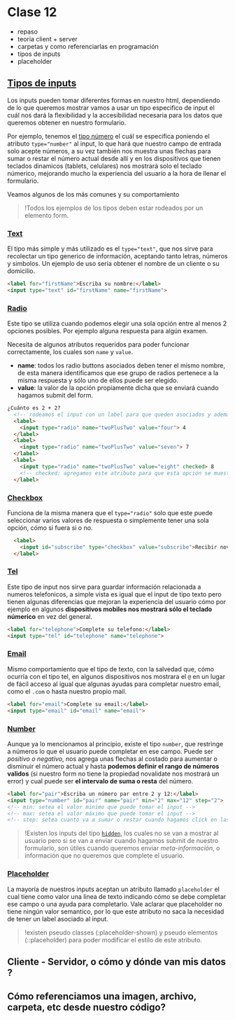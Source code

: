 # Clase 12

* repaso
* teoria client + server
* carpetas y como referenciarlas en programación
* tipos de inputs
* placeholder

## [Tipos de inputs](https://developer.mozilla.org/en-US/docs/Web/HTML/Element/input)
Los inputs pueden tomar diferentes formas en nuestro html, dependiendo de lo que queremos mostrar vamos a usar un tipo especifico de input el cuál nos dará la flexibilidad y la accesibilidad necesaria para los datos que queremos obtener en nuestro formulario.

Por ejemplo, tenemos el [tipo número](https://developer.mozilla.org/en-US/docs/Web/HTML/Element/input/number) el cuál se especifica poniendo el atributo `type="number"` al input, lo que hará que nuestro campo de entrada solo acepte números, a su vez también nos muestra unas flechas para sumar o restar el número actual desde allí y en los dispositivos que tienen teclados dinamicos (tablets, celulares) nos mostrará solo el teclado númerico, mejorando mucho la experiencia del usuario a la hora de llenar el formulario.

Veamos algunos de los más comunes y su comportamiento

> !Todos los ejemplos de los tipos deben estar rodeados por un elemento form.

### [Text](https://developer.mozilla.org/en-US/docs/Web/HTML/Element/input/text)
El tipo más simple y más utilizado es el `type="text"`, que nos sirve para recolectar un tipo generico de información, aceptando tanto letras, números y simbolos. Un ejemplo de uso sería obtener el nombre de un cliente o su domicilio.
```html
<label for="firstName">Escriba su nombre:</label>
<input type="text" id="firstName" name="firstName">
```

### [Radio](https://developer.mozilla.org/en-US/docs/Web/HTML/Element/input/radio)
Este tipo se utiliza cuando podemos elegir una sola opción entre al menos 2 opciones posibles. Por ejemplo alguna respuesta para algún examen.

Necesita de algunos atributos requeridos para poder funcionar correctamente, los cuales son `name` y `value`.
* **name**: todos los radio buttons asociados deben tener el mismo nombre, de esta manera identificamos que ese grupo de radios pertenece a la misma respuesta y sólo uno de ellos puede ser elegido.
* **value**: la valor de la opción propiamente dicha que se enviará cuando hagamos submit del form.

```html
¿Cuánto es 2 + 2?
  <!-- rodeamos el input con un label para que queden asociados y además el puntito se muestre al lado del label -->
  <label>
    <input type="radio" name="twoPlusTwo" value="four"> 4
  </label>
  <label>
    <input type="radio" name="twoPlusTwo" value="seven"> 7
  </label>
  <label>
    <input type="radio" name="twoPlusTwo" value="eight" checked> 8
    <!-- checked: agregamos este atributo para que esta opción se muestre seleccionada al principio -->
  </label>
```

### [Checkbox](https://developer.mozilla.org/en-US/docs/Web/HTML/Element/input/checkbox)
Funciona de la misma manera que el `type="radio"` solo que este puede seleccionar varios valores de respuesta o simplemente tener una sola opción, cómo si fuera si o no.
```html
  <label>
    <input id="subscribe" type="checkbox" value="subscribe">Recibir novedades del curso ?
  </label>
```

### [Tel](https://developer.mozilla.org/en-US/docs/Web/HTML/Element/input/tel)
Este tipo de input nos sirve para guardar información relacionada a numeros telefonicos, a simple vista es igual que el input de tipo texto pero tienen algunas diferencias que mejoran la experiencia del usuario cómo por ejemplo en algunos **dispositivos mobiles nos mostrará sólo el teclado númerico** en vez del general.
```html
<label for="telephone">Complete su telefono:</label>
<input type="tel" id="telephone" name="telephone">
```

### [Email](https://developer.mozilla.org/en-US/docs/Web/HTML/Element/input/email)
Mismo comportamiento que el tipo de texto, con la salvedad que, cómo ocurría con el tipo tel, en algunos dispositivos nos mostrara el `@` en un lugar de fácil acceso al igual que algunas ayudas para completar nuestro email, como el `.com` o hasta nuestro propio mail.
```html
<label for="email">Complete su email:</label>
<input type="email" id="email" name="email">
```

### [Number](https://developer.mozilla.org/en-US/docs/Web/HTML/Element/input/number)
Aunque ya lo mencionamos al principio, existe el tipo `number`, que restringe a números lo que el usuario puede completar en ese campo. Puede ser *positivo o negativo*, nos agrega unas flechas al costado para aumentar o disminuir el número actual y hasta **podemos definir el rango de números validos** (si nuestro form no tiene la propiedad novalidate nos mostrará un error) y cual puede ser **el intervalo de suma o resta** del número.
```html
<label for="pair">Escriba un número par entre 2 y 12:</label>
<input type="number" id="pair" name="pair" min="2" max="12" step="2">
<!-- min: setea el valor minimo que puede tomar el input -->
<!-- max: setea el valor máximo que puede tomar el input -->
<!-- step: setea cuanto va a sumar o restar cuando hagamos click en las flechas, por ejemplo si tenemos 2 seteado cada vez que apretemos la flecha para arriba va a sumar dos, 2, después 4, después 6, etc -->
```

> !Existen los inputs del tipo [`hidden`](https://developer.mozilla.org/en-US/docs/Web/HTML/Element/input/hidden), los cuales no se van a mostrar al usuario pero si se van a enviar cuando hagamos submit de nuestro formulario, son útiles cuando queremos enviar *meta-información*, o información que no queremos que complete el usuario.

### [Placeholder](https://developer.mozilla.org/en-US/docs/Web/HTML/Element/input#htmlattrdefplaceholder)
La mayoría de nuestros inputs aceptan un atributo llamado `placeholder` el cual tiene como valor una linea de texto indicando cómo se debe completar ese campo o una ayuda para completarlo. Vale aclarar que placeholder no tiene ningún valor semantico, por lo que este atributo no saca la necesidad de tener un label asociado al input.

> !existen pseudo classes (:placeholder-shown) y pseudo elementos (::placeholder) para poder modificar el estilo de este atributo.

## Cliente - Servidor, o cómo y dónde van mis datos ?

## Cómo referenciamos una imagen, archivo, carpeta, etc desde nuestro código?



